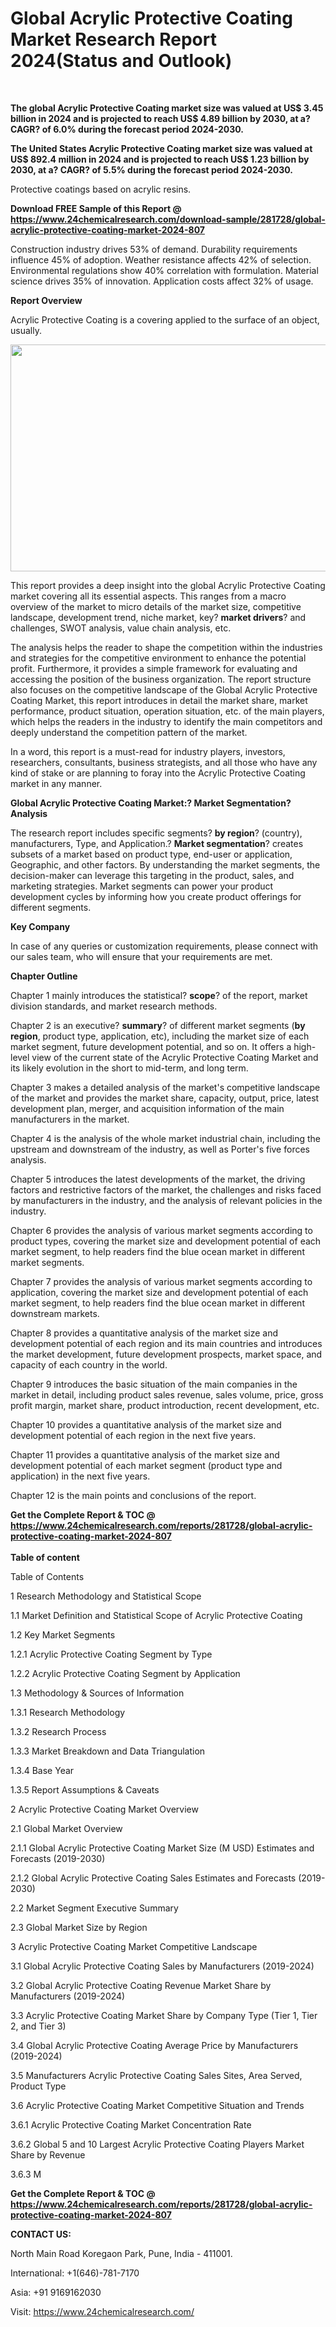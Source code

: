 <h1>Global Acrylic Protective Coating Market Research Report 2024(Status and Outlook)</h1><br/><p><strong>The global Acrylic Protective Coating market size was valued at US$ 3.45 billion in 2024 and is projected to reach US$ 4.89 billion by 2030, at a? <strong>CAGR</strong>? of 6.0% during the forecast period 2024-2030.</strong></p><p><strong>The United States Acrylic Protective Coating market size was valued at US$ 892.4 million in 2024 and is projected to reach US$ 1.23 billion by 2030, at a? <strong>CAGR</strong>? of 5.5% during the forecast period 2024-2030.</strong></p><p>Protective coatings based on acrylic resins.</p><div><b>Download FREE Sample of this Report @ <a href="https://www.24chemicalresearch.com/download-sample/281728/global-acrylic-protective-coating-market-2024-807">https://www.24chemicalresearch.com/download-sample/281728/global-acrylic-protective-coating-market-2024-807</a></b></div><p>Construction industry drives 53% of demand. Durability requirements influence 45% of adoption. Weather resistance affects 42% of selection. Environmental regulations show 40% correlation with formulation. Material science drives 35% of innovation. Application costs affect 32% of usage.</p><p><strong>Report Overview</strong></p><p>Acrylic Protective Coating is a covering applied to the surface of an object, usually.</p><p><img alt="" src="https://24chemicalresearch.com/assets/report-images/AcrylicProtectiveCoatingMarket.png" style="height:363px; width:731px"></p><p>This report provides a deep insight into the global Acrylic Protective Coating market covering all its essential aspects. This ranges from a macro overview of the market to micro details of the market size, competitive landscape, development trend, niche market, key? <strong>market drivers</strong>? and challenges, SWOT analysis, value chain analysis, etc.</p><p>The analysis helps the reader to shape the competition within the industries and strategies for the competitive environment to enhance the potential profit. Furthermore, it provides a simple framework for evaluating and accessing the position of the business organization. The report structure also focuses on the competitive landscape of the Global Acrylic Protective Coating Market, this report introduces in detail the market share, market performance, product situation, operation situation, etc. of the main players, which helps the readers in the industry to identify the main competitors and deeply understand the competition pattern of the market.</p><p>In a word, this report is a must-read for industry players, investors, researchers, consultants, business strategists, and all those who have any kind of stake or are planning to foray into the Acrylic Protective Coating market in any manner.</p><p><strong>Global Acrylic Protective Coating Market:? Market Segmentation? Analysis</strong></p><p>The research report includes specific segments? <strong>by region</strong>? (country), manufacturers, Type, and Application.? <strong>Market segmentation</strong>? creates subsets of a market based on product type, end-user or application, Geographic, and other factors. By understanding the market segments, the decision-maker can leverage this targeting in the product, sales, and marketing strategies. Market segments can power your product development cycles by informing how you create product offerings for different segments.</p><p><strong>Key Company</strong></p><p>In case of any queries or customization requirements, please connect with our sales team, who will ensure that your requirements are met.</p><p><strong>Chapter Outline</strong></p><p>Chapter 1 mainly introduces the statistical? <strong><strong>scope</strong></strong>? of the report, market division standards, and market research methods.</p><p>Chapter 2 is an executive? <strong><strong>summary</strong></strong>? of different market segments (<strong>by region</strong>, product type, application, etc), including the market size of each market segment, future development potential, and so on. It offers a high-level view of the current state of the Acrylic Protective Coating Market and its likely evolution in the short to mid-term, and long term.</p><p>Chapter 3 makes a detailed analysis of the market's competitive landscape of the market and provides the market share, capacity, output, price, latest development plan, merger, and acquisition information of the main manufacturers in the market.</p><p>Chapter 4 is the analysis of the whole market industrial chain, including the upstream and downstream of the industry, as well as Porter's five forces analysis.</p><p>Chapter 5 introduces the latest developments of the market, the driving factors and restrictive factors of the market, the challenges and risks faced by manufacturers in the industry, and the analysis of relevant policies in the industry.</p><p>Chapter 6 provides the analysis of various market segments according to product types, covering the market size and development potential of each market segment, to help readers find the blue ocean market in different market segments.</p><p>Chapter 7 provides the analysis of various market segments according to application, covering the market size and development potential of each market segment, to help readers find the blue ocean market in different downstream markets.</p><p>Chapter 8 provides a quantitative analysis of the market size and development potential of each region and its main countries and introduces the market development, future development prospects, market space, and capacity of each country in the world.</p><p>Chapter 9 introduces the basic situation of the main companies in the market in detail, including product sales revenue, sales volume, price, gross profit margin, market share, product introduction, recent development, etc.</p><p>Chapter 10 provides a quantitative analysis of the market size and development potential of each region in the next five years.</p><p>Chapter 11 provides a quantitative analysis of the market size and development potential of each market segment (product type and application) in the next five years.</p><p>Chapter 12 is the main points and conclusions of the report.</p><div><b>Get the Complete Report & TOC @ <a href="https://www.24chemicalresearch.com/reports/281728/global-acrylic-protective-coating-market-2024-807">https://www.24chemicalresearch.com/reports/281728/global-acrylic-protective-coating-market-2024-807</a></b></div><br><b>Table of content</b><p>Table of Contents<br />
 
  1 Research Methodology and Statistical Scope<br />
 
  1.1 Market Definition and Statistical Scope of Acrylic Protective Coating<br />
 
  1.2 Key Market Segments<br />
 
  1.2.1 Acrylic Protective Coating Segment by Type<br />
 
  1.2.2 Acrylic Protective Coating Segment by Application<br />
 
  1.3 Methodology & Sources of Information<br />
 
  1.3.1 Research Methodology<br />
 
  1.3.2 Research Process<br />
 
  1.3.3 Market Breakdown and Data Triangulation<br />
 
  1.3.4 Base Year<br />
 
  1.3.5 Report Assumptions & Caveats<br />
 
  2 Acrylic Protective Coating Market Overview<br />
 
  2.1 Global Market Overview<br />
 
  2.1.1 Global Acrylic Protective Coating Market Size (M USD) Estimates and Forecasts (2019-2030)<br />
 
  2.1.2 Global Acrylic Protective Coating Sales Estimates and Forecasts (2019-2030)<br />
 
  2.2 Market Segment Executive Summary<br />
 
  2.3 Global Market Size by Region<br />
 
  3 Acrylic Protective Coating Market Competitive Landscape<br />
 
  3.1 Global Acrylic Protective Coating Sales by Manufacturers (2019-2024)<br />
 
  3.2 Global Acrylic Protective Coating Revenue Market Share by Manufacturers (2019-2024)<br />
 
  3.3 Acrylic Protective Coating Market Share by Company Type (Tier 1, Tier 2, and Tier 3)<br />
 
  3.4 Global Acrylic Protective Coating Average Price by Manufacturers (2019-2024)<br />
 
  3.5 Manufacturers Acrylic Protective Coating Sales Sites, Area Served, Product Type<br />
 
  3.6 Acrylic Protective Coating Market Competitive Situation and Trends<br />
 
  3.6.1 Acrylic Protective Coating Market Concentration Rate<br />
 
  3.6.2 Global 5 and 10 Largest Acrylic Protective Coating Players Market Share by Revenue<br />
 
  3.6.3 M<br><div><b>Get the Complete Report & TOC @ <a href="https://www.24chemicalresearch.com/reports/281728/global-acrylic-protective-coating-market-2024-807">https://www.24chemicalresearch.com/reports/281728/global-acrylic-protective-coating-market-2024-807</a></b></div></p>
 
 <b>CONTACT US:</b><br>
 
 North Main Road Koregaon Park, Pune, India - 411001.<br/>
 
 International: +1(646)-781-7170<br/>
 
 Asia: +91 9169162030<br/>
 
 Visit: <a href="https://www.24chemicalresearch.com/">https://www.24chemicalresearch.com/</a>
 
 <br>